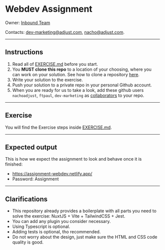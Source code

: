 # Webdev Assignment
Owner: [Inbound Team](https://mate.adjust.com/teams/inbound)

Contacts: dev-marketing@adjust.com, nacho@adjust.com.

---

## Instructions
1. Read all of [EXERCISE.md](./EXERCISE.md) before you start.
2. You **MUST clone this repo** to a location of your choosing, where you can work on your solution. See how to clone a repository [here](https://docs.github.com/en/repositories/creating-and-managing-repositories/cloning-a-repository).
3. Write your solution to the exercise.
4. Push your solution to a private repo in your personal Github account.
5. When you are ready for us to take a look, add these github users `nachoadjust`, `ftpaul`, `dev-marketing` as [collaborators](https://docs.github.com/en/account-and-profile/setting-up-and-managing-your-github-user-account/managing-access-to-your-personal-repositories/inviting-collaborators-to-a-personal-repository) to your repo.

---

## Exercise
You will find the Exercise steps inside [EXERCISE.md](./EXERCISE.md).

---

## Expected output
This is how we expect the assignment to look and behave once it is finished:

- https://assignment-webdev.netlify.app/
- Password: Assignment

---

## Clarifications
- This repository already provides a boilerplate with all parts you need to solve the exercise: NuxtJS + Vite + TailwindCSS + Jest.
- You can add any plugin you consider necessary.
- Using Typescript is optional.
- Adding tests is optional, tho recommended.
- Do not worry about the design, just make sure the HTML and CSS code quality is good.
